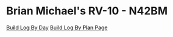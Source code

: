 # Brian Michael's RV-10 - N42BM

[Build Log By Day](rv10/log/build-log-daily.md)
[Build Log By Plan Page](rv10/log/build-log-plans.md)